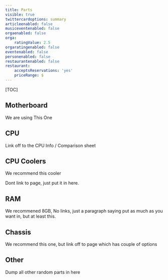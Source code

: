 ```yaml
---
title: Parts
visible: true
twittercardoptions: summary
articleenabled: false
musiceventenabled: false
orgaenabled: false
orga:
    ratingValue: 2.5
orgaratingenabled: false
eventenabled: false
personenabled: false
restaurantenabled: false
restaurant:
    acceptsReservations: 'yes'
    priceRange: $
---
```


[TOC]

## Motherboard

We are using <LINK>This One</LINK>

## CPU

Link off to the CPU Info / Comparison sheet

## CPU Coolers

We recommend this cooler

Dont link to page, just put it in here.

## RAM

We recommened 8GB, No links, just a paragraph saying put as much as you want in, but at least this.

## Chassis

We recommend this one, but link off to page which has couple of options

## Other

Dump all other random parts in here

